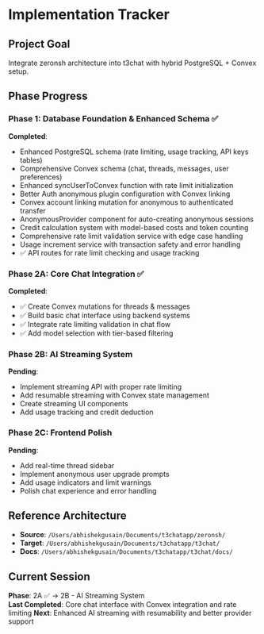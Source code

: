 # Implementation Tracker

## Project Goal
Integrate zeronsh architecture into t3chat with hybrid PostgreSQL + Convex setup.

## Phase Progress

### Phase 1: Database Foundation & Enhanced Schema ✅
**Completed**:
- Enhanced PostgreSQL schema (rate limiting, usage tracking, API keys tables)
- Comprehensive Convex schema (chat, threads, messages, user preferences)
- Enhanced syncUserToConvex function with rate limit initialization
- Better Auth anonymous plugin configuration with Convex linking
- Convex account linking mutation for anonymous to authenticated transfer
- AnonymousProvider component for auto-creating anonymous sessions
- Credit calculation system with model-based costs and token counting
- Comprehensive rate limit validation service with edge case handling
- Usage increment service with transaction safety and error handling
- ✅ API routes for rate limit checking and usage tracking

### Phase 2A: Core Chat Integration ✅
**Completed**:
- ✅ Create Convex mutations for threads & messages
- ✅ Build basic chat interface using backend systems  
- ✅ Integrate rate limiting validation in chat flow
- ✅ Add model selection with tier-based filtering

### Phase 2B: AI Streaming System
**Pending**:
- Implement streaming API with proper rate limiting
- Add resumable streaming with Convex state management
- Create streaming UI components
- Add usage tracking and credit deduction

### Phase 2C: Frontend Polish
**Pending**:
- Add real-time thread sidebar
- Implement anonymous user upgrade prompts
- Add usage indicators and limit warnings
- Polish chat experience and error handling

## Reference Architecture
- **Source**: `/Users/abhishekgusain/Documents/t3chatapp/zeronsh/`
- **Target**: `/Users/abhishekgusain/Documents/t3chatapp/t3chat/`
- **Docs**: `/Users/abhishekgusain/Documents/t3chatapp/t3chat/docs/`

## Current Session
**Phase**: 2A ✅ → 2B - AI Streaming System  
**Last Completed**: Core chat interface with Convex integration and rate limiting
**Next**: Enhanced AI streaming with resumability and better provider support